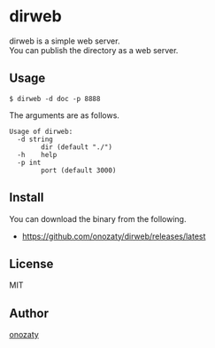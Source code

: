 # dirweb

dirweb is a simple web server.  
You can publish the directory as a web server.

## Usage

```
$ dirweb -d doc -p 8888
```

The arguments are as follows.

```
Usage of dirweb:
  -d string
        dir (default "./")
  -h    help
  -p int
        port (default 3000)
```

## Install

You can download the binary from the following.

* https://github.com/onozaty/dirweb/releases/latest

## License

MIT

## Author

[onozaty](https://github.com/onozaty)

